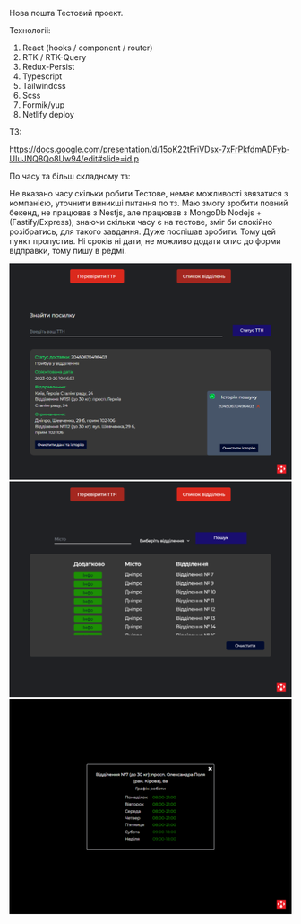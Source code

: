 Нова пошта Тестовий проект.

Технологіі:

1. React (hooks / component / router)
2. RTK / RTK-Query
3. Redux-Persist
4. Typescript
5. Tailwindcss
6. Scss
7. Formik/yup
8. Netlify deploy

ТЗ:

https://docs.google.com/presentation/d/15oK22tFriVDsx-7xFrPkfdmADFyb-UIuJNQ8Qo8Uw94/edit#slide=id.p

По часу та більш складному тз:

Не вказано часу скільки робити Тестове, немає можливості звязатися з компанією, уточнити виникші питання по тз. Маю змогу зробити повний бекенд, не працював з Nestjs, але працював з MongoDb Nodejs + (Fastify/Express), знаючи скільки часу є на тестове, зміг би спокійно розібратись, для такого завдання. Дуже поспішав зробити. Тому цей пункт пропустив. Ні сроків ні дати, не можливо додати опис до форми відправки, тому пишу в редмі.

![DESKTOP!](./src/assets/images/ttn.png)
![DESKTOP!](./src/assets/images/offices.png)
![DESKTOP!](./src/assets/images/additional.png)
